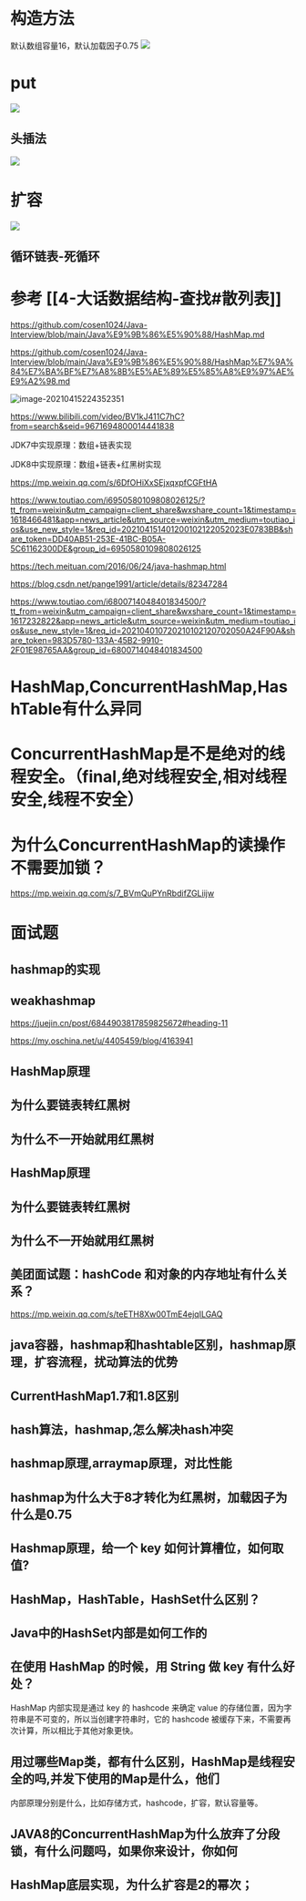 # 构造方法
默认数组容量16，默认加载因子0.75
![](http://wupan.dns.army:5000/wupan/Typora-Picgo-Gitee/raw/branch/master/img/20210814124418.png)




# put
![](http://wupan.dns.army:5000/wupan/Typora-Picgo-Gitee/raw/branch/master/img/20210814124838.png)

## 头插法
![](http://wupan.dns.army:5000/wupan/Typora-Picgo-Gitee/raw/branch/master/img/20210814124231.png)




# 扩容
![](http://wupan.dns.army:5000/wupan/Typora-Picgo-Gitee/raw/branch/master/img/20210814174552.png)

## 循环链表-死循环





# 参考 [[4-大话数据结构-查找#散列表]]
https://github.com/cosen1024/Java-Interview/blob/main/Java%E9%9B%86%E5%90%88/HashMap.md

https://github.com/cosen1024/Java-Interview/blob/main/Java%E9%9B%86%E5%90%88/HashMap%E7%9A%84%E7%BA%BF%E7%A8%8B%E5%AE%89%E5%85%A8%E9%97%AE%E9%A2%98.md



![image-20210415224352351](http://wupan.dns.army:5000/wupan/Typora-Picgo-Gitee/raw/branch/master/img/20210415224352.png)



https://www.bilibili.com/video/BV1kJ411C7hC?from=search&seid=9671694800014441838


JDK7中实现原理：数组+链表实现

JDK8中实现原理：数组+链表+红黑树实现





https://mp.weixin.qq.com/s/6DfOHiXxSEjxqxpfCGFtHA





https://www.toutiao.com/i6950580109808026125/?tt_from=weixin&utm_campaign=client_share&wxshare_count=1&timestamp=1618466481&app=news_article&utm_source=weixin&utm_medium=toutiao_ios&use_new_style=1&req_id=202104151401200102122052023E0783BB&share_token=DD40AB51-253E-41BC-B05A-5C61162300DE&group_id=6950580109808026125



https://tech.meituan.com/2016/06/24/java-hashmap.html



https://blog.csdn.net/pange1991/article/details/82347284





https://www.toutiao.com/i6800714048401834500/?tt_from=weixin&utm_campaign=client_share&wxshare_count=1&timestamp=1617232822&app=news_article&utm_source=weixin&utm_medium=toutiao_ios&use_new_style=1&req_id=202104010720210102120702050A24F90A&share_token=983D5780-133A-45B2-9910-2F01E98765AA&group_id=6800714048401834500



# HashMap,ConcurrentHashMap,HashTable有什么异同



# ConcurrentHashMap是不是绝对的线程安全。（final,绝对线程安全,相对线程安全,线程不安全）



# 为什么ConcurrentHashMap的读操作不需要加锁？

https://mp.weixin.qq.com/s/7_BVmQuPYnRbdifZGLiijw



# 面试题



## hashmap的实现



## weakhashmap

https://juejin.cn/post/6844903817859825672#heading-11



https://my.oschina.net/u/4405459/blog/4163941



## HashMap原理

## 为什么要链表转红黑树

## 为什么不一开始就用红黑树

## HashMap原理
        
## 为什么要链表转红黑树
        
## 为什么不一开始就用红黑树

## 美团面试题：hashCode 和对象的内存地址有什么关系？
https://mp.weixin.qq.com/s/teETH8Xw00TmE4ejqILGAQ

## java容器，hashmap和hashtable区别，hashmap原理，扩容流程，扰动算法的优势

## CurrentHashMap1.7和1.8区别

## hash算法，hashmap,怎么解决hash冲突

## hashmap原理,arraymap原理，对比性能

## hashmap为什么大于8才转化为红黑树，加载因子为什么是0.75

## Hashmap原理，给一个 key 如何计算槽位，如何取值?

## HashMap，HashTable，HashSet什么区别？

## Java中的HashSet内部是如何工作的


## 在使用 HashMap 的时候，用 String 做 key 有什么好处？

HashMap 内部实现是通过 key 的 hashcode 来确定 value 的存储位置，因为字符串是不可变的，所以当创建字符串时，它的 hashcode 被缓存下来，不需要再次计算，所以相比于其他对象更快。


## 用过哪些Map类，都有什么区别，HashMap是线程安全的吗,并发下使用的Map是什么，他们

内部原理分别是什么，比如存储方式，hashcode，扩容，默认容量等。

## JAVA8的ConcurrentHashMap为什么放弃了分段锁，有什么问题吗，如果你来设计，你如何


## HashMap底层实现，为什么扩容是2的幂次；
